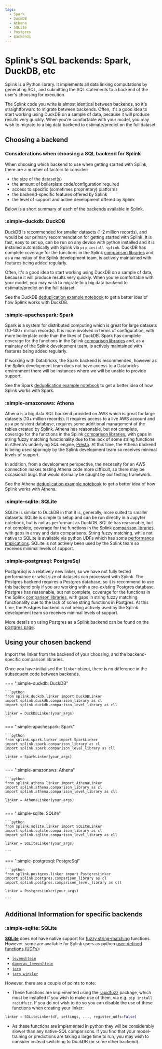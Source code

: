 ```yaml
---
tags:
  - Spark
  - DuckDB
  - Athena
  - SQLite
  - Postgres
  - Backends
---
```


# Splink's SQL backends: Spark, DuckDB, etc

Splink is a Python library. It implements all data linking computations by generating SQL, and submitting the SQL statements to a backend of the user's choosing for execution.

The Splink code you write is almost identical between backends, so it's straightforward to migrate between backends. Often, it's a good idea to start working using DuckDB on a sample of data, because it will produce results very quickly. When you're comfortable with your model, you may wish to migrate to a big data backend to estimate/predict on the full dataset.

## Choosing a backend

### Considerations when choosing a SQL backend for Splink
When choosing which backend to use when getting started with Splink, there are a number of factors to consider:

- the size of the dataset(s)
- the amount of boilerplate code/configuration required
- access to specific (sometimes proprietary) platforms
- the backend-specific features offered by Splink
- the level of support and active development offered by Splink  

Below is a short summary of each of the backends available in Splink.

### :simple-duckdb: DuckDB

DuckDB is recommended for smaller datasets (1-2 million records), and would be our primary recommendation for getting started with Splink. It is fast, easy to set up, can be run on any device with python installed and it is installed automatically with Splink via `pip install splink`. DuckDB has complete coverage for the functions in the Splink [comparison libraries](../comparison_level_library.md) and, as a mainstay of the Splink development team, is actively maintained with features being added regularly.

Often, it's a good idea to start working using DuckDB on a sample of data, because it will produce results very quickly. When you're comfortable with your model, you may wish to migrate to a big data backend to estimate/predict on the full dataset.

See the DuckDB [deduplication example notebook](../../demos/examples/deduplicate_50k_synthetic.ipynb) to get a better idea of how Splink works with DuckDB.

### :simple-apachespark: Spark

Spark is a system for distributed computing which is great for large datasets (10-100+ million records). It is more involved in terms of configuration, with more boilerplate code than the likes of DuckDB. Spark has complete coverage for the functions in the Splink [comparison libraries](../../comparison_level_library.md) and, as a mainstay of the Splink development team, is actively maintained with features being added regularly.

If working with Databricks, the Spark backend is recommended, however as the Splink development team does not have access to a Databricks environment there will be instances where we will be unable to provide support.

See the Spark [deduplication example notebook](../../demos/examples/spark/deduplicate_1k_synthetic.ipynb) to get a better idea of how Splink works with Spark.

### :simple-amazonaws: Athena

Athena is a big data SQL backend provided on AWS which is great for large datasets (10+ million records). It requires access to a live AWS account and as a persistent database, requires some additional management of the tables created by Splink. Athena has reasonable, but not complete, coverage for the functions in the Splink [comparison libraries](../../comparison_level_library.md), with gaps in string fuzzy matching functionality due to the lack of some string functions in Athena's underlying SQL engine, [Presto](https://prestodb.io/docs/current/). At this time, the Athena backend is being used sparingly by the Splink development team so receives minimal levels of support.

In addition, from a development perspective, the necessity for an AWS connection makes testing Athena code more difficult, so there may be occasional bugs that would normally be caught by our testing framework.

See the Athena [deduplication example notebook](../../demos/examples/athena/deduplicate_50k_synthetic.ipynb) to get a better idea of how Splink works with Athena.

### :simple-sqlite: SQLite

SQLite is similar to DuckDB in that it is, generally, more suited to smaller datasets. SQLite is simple to setup and can be run directly in a Jupyter notebook, but is not as performant as DuckDB. SQLite has reasonable, but not complete, coverage for the functions in the Splink [comparison libraries](../../comparison_level_library.md), with gaps in array and date comparisons. String fuzzy matching, while not native to SQLite is available via python UDFs which has some [performance implications](#additional-information-for-specific-backends). SQLite is not actively been used by the Splink team so receives minimal levels of support.

### :simple-postgresql: PostgreSql

PostgreSql is a relatively new linker, so we have not fully tested performance or what size of datasets can processed with Splink. The Postgres backend requires a Postgres database, so it is recommend to use this backend only if you are working with a pre-existing Postgres database. Postgres has reasonable, but not complete, coverage for the functions in the Splink [comparison libraries](../../comparison_level_library.md), with gaps in string fuzzy matching functionality due to the lack of some string functions in Postgres. At this time, the Postgres backend is not being actively used by the Splink development team so receives minimal levels of support.

More details on using Postgres as a Splink backend can be found on the [postgres page](./postgres.md).

## Using your chosen backend

Import the linker from the backend of your choosing, and the backend-specific comparison libraries.

Once you have initialised the `linker` object, there is no difference in the subsequent code between backends.

=== ":simple-duckdb: DuckDB"

    ```python
    from splink.duckdb.linker import DuckDBLinker
    import splink.duckdb.comparison_library as cl
    import splink.duckdb.comparison_level_library as cll

    linker = DuckDBLinker(your_args)
    ```

=== ":simple-apachespark: Spark"

    ```python
    from splink.spark.linker import SparkLinker
    import splink.spark.comparison_library as cl
    import splink.spark.comparison_level_library as cll

    linker = SparkLinker(your_args)
    ```

=== ":simple-amazonaws: Athena"

    ```python
    from splink.athena.linker import AthenaLinker
    import splink.athena.comparison_library as cl
    import splink.athena.comparison_level_library as cll

    linker = AthenaLinker(your_args)
    ```

=== ":simple-sqlite: SQLite"

    ```python
    from splink.sqlite.linker import SQLiteLinker
    import splink.sqlite.comparison_library as cl
    import splink.sqlite.comparison_level_library as cll

    linker = SQLiteLinker(your_args)

    ```

=== ":simple-postgresql: PostgreSql"

    ```python
    from splink.postgres.linker import PostgresLinker
    import splink.postgres.comparison_library as cl
    import splink.postgres.comparison_level_library as cll

    linker = PostgresLinker(your_args)

    ```



## Additional Information for specific backends

### :simple-sqlite: SQLite

[**SQLite**](https://www.sqlite.org/index.html) does not have native support for [fuzzy string-matching](../comparisons/comparators.md) functions.
However, some are available for Splink users as python [user-defined functions (UDFs)](../dev_guides/udfs.html#sqlite):

* [`levenshtein`](../../comparison_level_library.html#splink.comparison_level_library.LevenshteinLevelBase)
* [`damerau_levenshtein`](../../comparison_level_library.html#splink.comparison_level_library.DamerauLevenshteinLevelBase)
* [`jaro`](../../comparison_level_library.html#splink.comparison_level_libraryJaroLevelBase)
* [`jaro_winkler`](../../comparison_level_library.html#splink.comparison_level_library.JaroWinklerLevelBase)

However, there are a couple of points to note:

* These functions are implemented using the [rapidfuzz](https://maxbachmann.github.io/RapidFuzz/) package, which must be installed if you wish to make use of them, via e.g. `pip install rapidfuzz`. If you do not wish to do so you can disable the use of these functions when creating your linker:
```py
linker = SQLiteLinker(df, settings, ..., register_udfs=False)
```
* As these functions are implemented in python they will be considerably slower than any native-SQL comparisons. If you find that your model-training or predictions are taking a large time to run, you may wish to consider instead switching to DuckDB (or some other backend).
